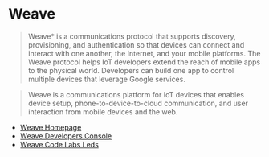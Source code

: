 Weave
==

> Weave* is a communications protocol that supports discovery, provisioning, and authentication so that devices can connect and interact with one another, the Internet, and your mobile platforms. The Weave protocol helps IoT developers extend the reach of mobile apps to the physical world. Developers can build one app to control multiple devices that leverage Google services.

> Weave is a communications platform for IoT devices that enables device setup, phone-to-device-to-cloud communication, and user interaction from mobile devices and the web.

- [Weave Homepage](https://developers.google.com/weave/)
- [Weave Developers Console](https://weave.google.com/console/u/0/#)
- [Weave Code Labs Leds](https://codelabs.developers.google.com/codelabs/brillo-weave-leds/)
